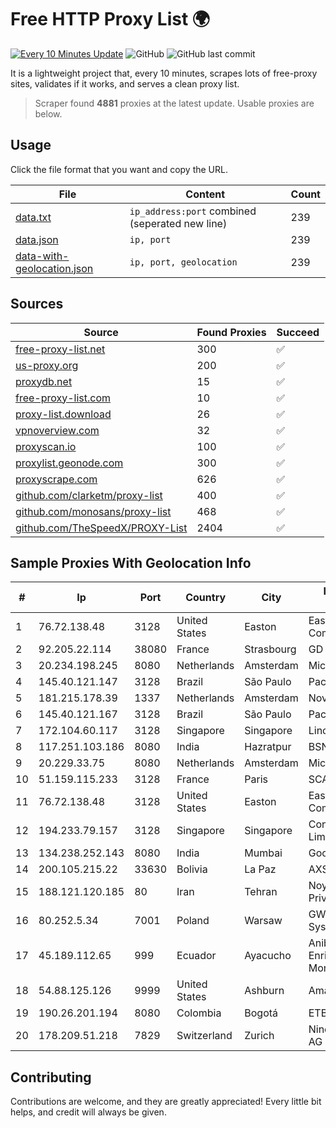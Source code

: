 
# Free HTTP Proxy List 🌍

[![Every 10 Minutes Update](https://github.com/mertguvencli/http-proxy-list/actions/workflows/main.yml/badge.svg?branch=main)](https://github.com/mertguvencli/http-proxy-list/actions/workflows/main.yml)
![GitHub](https://img.shields.io/github/license/mertguvencli/http-proxy-list)
![GitHub last commit](https://img.shields.io/github/last-commit/mertguvencli/http-proxy-list)

It is a lightweight project that, every 10 minutes, scrapes lots of free-proxy sites, validates if it works, and serves a clean proxy list.


> Scraper found **4881** proxies at the latest update. Usable proxies are below.

## Usage

Click the file format that you want and copy the URL.


|File|Content|Count|
|----|-------|-----|
|[data.txt](https://raw.githubusercontent.com/mertguvencli/http-proxy-list/main/proxy-list/data.txt)|`ip_address:port` combined (seperated new line)|239|
|[data.json](https://raw.githubusercontent.com/mertguvencli/http-proxy-list/main/proxy-list/data.json)|`ip, port`|239|
|[data-with-geolocation.json](https://raw.githubusercontent.com/mertguvencli/http-proxy-list/main/proxy-list/data-with-geolocation.json)|`ip, port, geolocation`|239|

## Sources

|Source|Found Proxies|Succeed|
|------|-------------|-------|
|[free-proxy-list.net](https://free-proxy-list.net)|300|✅|
|[us-proxy.org](https://www.us-proxy.org)|200|✅|
|[proxydb.net](http://proxydb.net)|15|✅|
|[free-proxy-list.com](https://free-proxy-list.com/?page=&port=&type%5B%5D=http&type%5B%5D=https&up_time=0&search=Search)|10|✅|
|[proxy-list.download](https://www.proxy-list.download/HTTP)|26|✅|
|[vpnoverview.com](https://vpnoverview.com/privacy/anonymous-browsing/free-proxy-servers)|32|✅|
|[proxyscan.io](https://www.proxyscan.io)|100|✅|
|[proxylist.geonode.com](https://proxylist.geonode.com/api/proxy-list?limit=300&page=1&sort_by=lastChecked&sort_type=desc&protocols=http,https)|300|✅|
|[proxyscrape.com](https://api.proxyscrape.com/v2/?request=displayproxies&protocol=http&timeout=10000&country=all&ssl=all&anonymity=all)|626|✅|
|[github.com/clarketm/proxy-list](https://raw.githubusercontent.com/clarketm/proxy-list/master/proxy-list-raw.txt)|400|✅|
|[github.com/monosans/proxy-list](https://raw.githubusercontent.com/monosans/proxy-list/main/proxies/http.txt)|468|✅|
|[github.com/TheSpeedX/PROXY-List](https://raw.githubusercontent.com/TheSpeedX/PROXY-List/master/http.txt)|2404|✅|


## Sample Proxies With Geolocation Info

|#|Ip|Port|Country|City|Internet Service Provider|
|-|--|----|-------|----|-------------------------|
|1|76.72.138.48|3128|United States|Easton|Easton Utilities Commission|
|2|92.205.22.114|38080|France|Strasbourg|GD MASS Network|
|3|20.234.198.245|8080|Netherlands|Amsterdam|Microsoft Corporation|
|4|145.40.121.147|3128|Brazil|São Paulo|Packet Host, Inc.|
|5|181.215.178.39|1337|Netherlands|Amsterdam|NovoServe B.V.|
|6|145.40.121.167|3128|Brazil|São Paulo|Packet Host, Inc.|
|7|172.104.60.117|3128|Singapore|Singapore|Linode, LLC|
|8|117.251.103.186|8080|India|Hazratpur|BSNL Internet|
|9|20.229.33.75|8080|Netherlands|Amsterdam|Microsoft Corporation|
|10|51.159.115.233|3128|France|Paris|SCALEWAY|
|11|76.72.138.48|3128|United States|Easton|Easton Utilities Commission|
|12|194.233.79.157|3128|Singapore|Singapore|Contabo Asia Private Limited|
|13|134.238.252.143|8080|India|Mumbai|Google LLC|
|14|200.105.215.22|33630|Bolivia|La Paz|AXS Bolivia S. A.|
|15|188.121.120.185|80|Iran|Tehran|Noyan Abr Arvan Co. ( Private Joint Stock)|
|16|80.252.5.34|7001|Poland|Warsaw|GWNET Autonomus System|
|17|45.189.112.65|999|Ecuador|Ayacucho|Anibal Humberto Enriquez Moncayo(Comunicate)|
|18|54.88.125.126|9999|United States|Ashburn|Amazon.com, Inc.|
|19|190.26.201.194|8080|Colombia|Bogotá|ETB - Colombia|
|20|178.209.51.218|7829|Switzerland|Zurich|Nine Internet Solutions AG|



## Contributing

Contributions are welcome, and they are greatly appreciated! Every
little bit helps, and credit will always be given.

